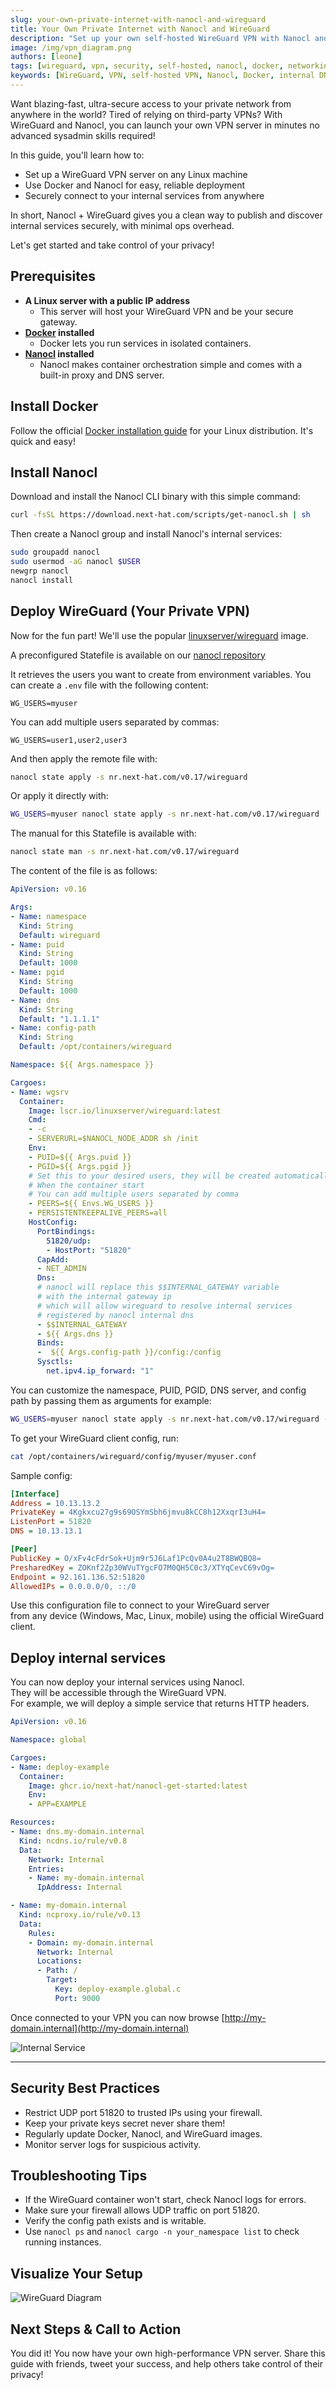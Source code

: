 ```yaml
---
slug: your-own-private-internet-with-nanocl-and-wireguard
title: Your Own Private Internet with Nanocl and WireGuard
description: "Set up your own self-hosted WireGuard VPN with Nanocl and Docker deploy in minutes, manage peers, and securely access internal services via Nanocl DNS and proxy."
image: /img/vpn_diagram.png
authors: [leone]
tags: [wireguard, vpn, security, self-hosted, nanocl, docker, networking, privacy, devops, cloud]
keywords: [WireGuard, VPN, self-hosted VPN, Nanocl, Docker, internal DNS, reverse proxy, private network, security, DevOps, tutorial]
---
```


Want blazing-fast, ultra-secure access to your private network from anywhere in the world? Tired of relying on third-party VPNs? With WireGuard and Nanocl, you can launch your own VPN server in minutes no advanced sysadmin skills required!

<!-- truncate -->

In this guide, you'll learn how to:
- Set up a WireGuard VPN server on any Linux machine
- Use Docker and Nanocl for easy, reliable deployment
- Securely connect to your internal services from anywhere

In short, Nanocl + WireGuard gives you a clean way to publish and discover internal services securely, with minimal ops overhead.

Let's get started and take control of your privacy!

## Prerequisites

- **A Linux server with a public IP address**
  - This server will host your WireGuard VPN and be your secure gateway.
- **[Docker][docker] installed**
  - Docker lets you run services in isolated containers.
- **[Nanocl][nanocl] installed**
  - Nanocl makes container orchestration simple and comes with a built-in proxy and DNS server.

## Install Docker

Follow the official [Docker installation guide][docker] for your Linux distribution. It's quick and easy!

## Install Nanocl

Download and install the Nanocl CLI binary with this simple command:

```bash
curl -fsSL https://download.next-hat.com/scripts/get-nanocl.sh | sh
```

Then create a Nanocl group and install Nanocl's internal services:

```bash
sudo groupadd nanocl
sudo usermod -aG nanocl $USER
newgrp nanocl
nanocl install
```

## Deploy WireGuard (Your Private VPN)

Now for the fun part! We'll use the popular [linuxserver/wireguard](https://hub.docker.com/r/linuxserver/wireguard) image.

A preconfigured Statefile is available on our [nanocl repository](https://nr.next-hat.com)

It retrieves the users you want to create from environment variables.
You can create a `.env` file with the following content:

```env
WG_USERS=myuser
```

You can add multiple users separated by commas:

```env
WG_USERS=user1,user2,user3
```

And then apply the remote file with:

```bash
nanocl state apply -s nr.next-hat.com/v0.17/wireguard
```

Or apply it directly with:

```bash
WG_USERS=myuser nanocl state apply -s nr.next-hat.com/v0.17/wireguard
```

The manual for this Statefile is available with:

```bash
nanocl state man -s nr.next-hat.com/v0.17/wireguard
```

The content of the file is as follows:

```yaml
ApiVersion: v0.16

Args:
- Name: namespace
  Kind: String
  Default: wireguard
- Name: puid
  Kind: String
  Default: 1000
- Name: pgid
  Kind: String
  Default: 1000
- Name: dns
  Kind: String
  Default: "1.1.1.1"
- Name: config-path
  Kind: String
  Default: /opt/containers/wireguard

Namespace: ${{ Args.namespace }}

Cargoes:
- Name: wgsrv
  Container:
    Image: lscr.io/linuxserver/wireguard:latest
    Cmd:
    - -c
    - SERVERURL=$NANOCL_NODE_ADDR sh /init
    Env:
    - PUID=${{ Args.puid }}
    - PGID=${{ Args.pgid }}
    # Set this to your desired users, they will be created automatically
    # When the container start
    # You can add multiple users separated by comma
    - PEERS=${{ Envs.WG_USERS }}
    - PERSISTENTKEEPALIVE_PEERS=all
    HostConfig:
      PortBindings:
        51820/udp:
        - HostPort: "51820"
      CapAdd:
      - NET_ADMIN
      Dns:
      # nanocl will replace this $$INTERNAL_GATEWAY variable
      # with the internal gateway ip
      # which will allow wireguard to resolve internal services
      # registered by nanocl internal dns
      - $$INTERNAL_GATEWAY
      - ${{ Args.dns }}
      Binds:
      -  ${{ Args.config-path }}/config:/config
      Sysctls:
        net.ipv4.ip_forward: "1"
```

You can customize the namespace, PUID, PGID, DNS server, and config path by passing them as arguments for example:

```bash
WG_USERS=myuser nanocl state apply -s nr.next-hat.com/v0.17/wireguard -- --config-path /my/custom/path --puid 1001 --pgid 1001 --dns 8.8.8.8
```

To get your WireGuard client config, run:

```bash
cat /opt/containers/wireguard/config/myuser/myuser.conf
```

Sample config:

```ini
[Interface]
Address = 10.13.13.2
PrivateKey = 4Kgkxcu27g9s69OSYmSbh6jmvu8kCC8h12XxqrI3uH4=
ListenPort = 51820
DNS = 10.13.13.1

[Peer]
PublicKey = O/xFv4cFdrSok+Ujm9r5J6Laf1PcQv0A4u2T8BWQBQ8=
PresharedKey = ZOKnf2Zp30WVuTYgcFO7M0QH5C0c3/XTYqCevC69vOg=
Endpoint = 92.161.136.52:51820
AllowedIPs = 0.0.0.0/0, ::/0
```

Use this configuration file to connect to your WireGuard server<br/> from any device (Windows, Mac, Linux, mobile) using the official WireGuard client.

## Deploy internal services

You can now deploy your internal services using Nanocl.<br/>
They will be accessible through the WireGuard VPN.<br/>
For example, we will deploy a simple service that returns HTTP headers.

```yaml
ApiVersion: v0.16

Namespace: global

Cargoes:
- Name: deploy-example
  Container:
    Image: ghcr.io/next-hat/nanocl-get-started:latest
    Env:
    - APP=EXAMPLE

Resources:
- Name: dns.my-domain.internal
  Kind: ncdns.io/rule/v0.8
  Data:
    Network: Internal
    Entries:
    - Name: my-domain.internal
      IpAddress: Internal

- Name: my-domain.internal
  Kind: ncproxy.io/rule/v0.13
  Data:
    Rules:
    - Domain: my-domain.internal
      Network: Internal
      Locations:
      - Path: /
        Target:
          Key: deploy-example.global.c
          Port: 9000
```

Once connected to your VPN you can now browse [http://my-domain.internal](http://my-domain.internal)

![Internal Service](/img/internal_service.png)

---

## Security Best Practices

- Restrict UDP port 51820 to trusted IPs using your firewall.
- Keep your private keys secret never share them!
- Regularly update Docker, Nanocl, and WireGuard images.
- Monitor server logs for suspicious activity.

## Troubleshooting Tips

- If the WireGuard container won't start, check Nanocl logs for errors.
- Make sure your firewall allows UDP traffic on port 51820.
- Verify the config path exists and is writable.
- Use `nanocl ps` and `nanocl cargo -n your_namespace list` to check running instances.

## Visualize Your Setup

![WireGuard Diagram](/img/vpn_diagram.png)

## Next Steps & Call to Action

You did it! You now have your own high-performance VPN server. Share this guide with friends, tweet your success, and help others take control of their privacy!

[docker]: https://docs.docker.com/get-docker/
[nanocl]: https://docs.next-hat.com/guides/nanocl/overview
[nanocl-install]: https://docs.next-hat.com/manuals/nanocl/install/overview
